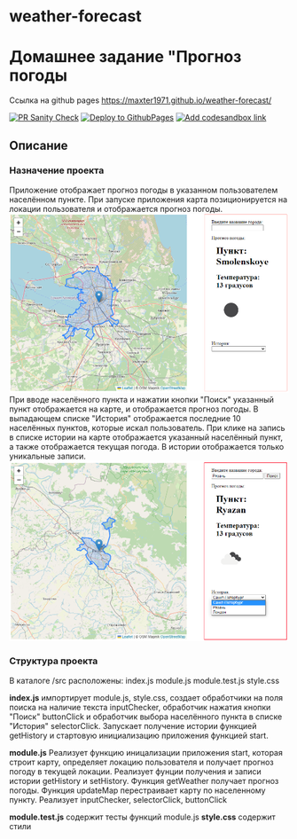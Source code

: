 # weather-forecast

# Домашнее задание "Прогноз погоды

Ссылка на github pages https://maxter1971.github.io/weather-forecast/

[![PR Sanity Check](https://github.com/Maxter1971/weather-forecast/actions/workflows/sanity-check.yml/badge.svg?branch=dev)](https://github.com/Maxter1971/weather-forecast/actions/workflows/sanity-check.yml)
[![Deploy to GithubPages](https://github.com/Maxter1971/weather-forecast/actions/workflows/deploy-to-gh-pages.yml/badge.svg?branch=dev)](https://github.com/Maxter1971/weather-forecast/actions/workflows/deploy-to-gh-pages.yml)
[![Add codesandbox link](https://github.com/Maxter1971/weather-forecast/actions/workflows/codesandbox-link-comment.yml/badge.svg?branch=dev)](https://github.com/Maxter1971/weather-forecast/actions/workflows/codesandbox-link-comment.yml)

## Описание

### Назначение проекта

Приложение отображает прогноз погоды в указанном пользователем населённом пункте.
При запуске приложения карта позиционируется на локации пользователя и отображается
прогноз погоды.
![](./img/1.png)
При вводе населённого пункта и нажатии кнопки "Поиск" указанный пункт отображается на карте,
и отображается прогноз погоды. В выпадающем списке "История" отображается
последние 10 населённых пунктов, которые искал пользователь. При клике на запись в списке
истории на карте отображается указанный населённый пункт, а также отображается текущая погода.
В истории отображается только уникальные записи.
![](./img/2.png)

### Структура проекта

В каталоге /src расположены:
index.js
module.js
module.test.js
style.css

**index.js** импортирует module.js, style.css, создает обработчики на поля поиска на наличие текста inputChecker,
обработчик нажатия кнопки "Поиск" buttonClick и обработчик выбора населённого пункта в списке "История"
selectorClick. Запускает получение истории функцией getHistory и стартовую инициализацию приложения функцией
start.

**module.js** Реализует функцию иницализации приложения start, которая строит карту, определяет локацию пользователя
и получает прогноз погоду в текущей локации. Реализует фунции получения и записи истории getHistory
и setHistory. Функция getWeather получает прогноз погоды. Функция updateMap перестраивает карту по населенному пункту.
Реализует inputChecker, selectorClick, buttonClick

**module.test.js** содержит тесты функций module.js
**style.css** содержит стили
